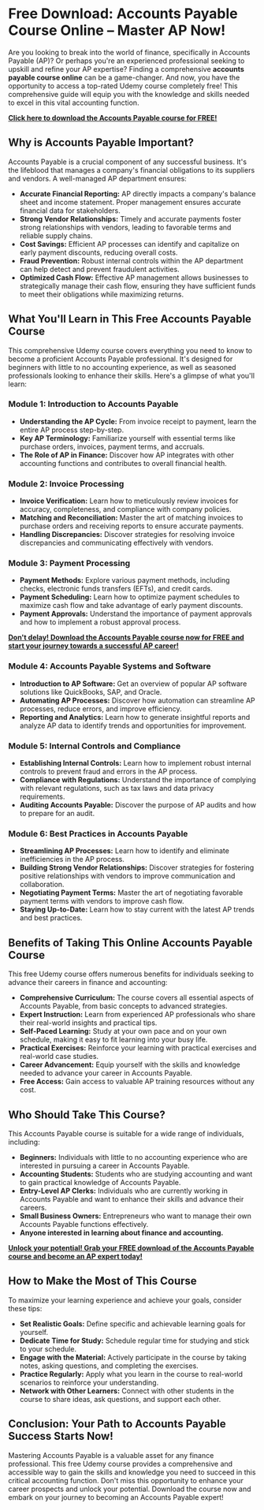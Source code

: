 # Free Download: Accounts Payable Course Online – Master AP Now!

Are you looking to break into the world of finance, specifically in Accounts Payable (AP)? Or perhaps you're an experienced professional seeking to upskill and refine your AP expertise? Finding a comprehensive **accounts payable course online** can be a game-changer. And now, you have the opportunity to access a top-rated Udemy course completely free! This comprehensive guide will equip you with the knowledge and skills needed to excel in this vital accounting function.

[**Click here to download the Accounts Payable course for FREE!**](https://udemywork.com/accounts-payable-course-online)

## Why is Accounts Payable Important?

Accounts Payable is a crucial component of any successful business. It's the lifeblood that manages a company's financial obligations to its suppliers and vendors. A well-managed AP department ensures:

*   **Accurate Financial Reporting:** AP directly impacts a company's balance sheet and income statement. Proper management ensures accurate financial data for stakeholders.
*   **Strong Vendor Relationships:** Timely and accurate payments foster strong relationships with vendors, leading to favorable terms and reliable supply chains.
*   **Cost Savings:** Efficient AP processes can identify and capitalize on early payment discounts, reducing overall costs.
*   **Fraud Prevention:** Robust internal controls within the AP department can help detect and prevent fraudulent activities.
*   **Optimized Cash Flow:** Effective AP management allows businesses to strategically manage their cash flow, ensuring they have sufficient funds to meet their obligations while maximizing returns.

## What You'll Learn in This Free Accounts Payable Course

This comprehensive Udemy course covers everything you need to know to become a proficient Accounts Payable professional. It's designed for beginners with little to no accounting experience, as well as seasoned professionals looking to enhance their skills. Here's a glimpse of what you'll learn:

### **Module 1: Introduction to Accounts Payable**

*   **Understanding the AP Cycle:** From invoice receipt to payment, learn the entire AP process step-by-step.
*   **Key AP Terminology:** Familiarize yourself with essential terms like purchase orders, invoices, payment terms, and accruals.
*   **The Role of AP in Finance:** Discover how AP integrates with other accounting functions and contributes to overall financial health.

### **Module 2: Invoice Processing**

*   **Invoice Verification:** Learn how to meticulously review invoices for accuracy, completeness, and compliance with company policies.
*   **Matching and Reconciliation:** Master the art of matching invoices to purchase orders and receiving reports to ensure accurate payments.
*   **Handling Discrepancies:** Discover strategies for resolving invoice discrepancies and communicating effectively with vendors.

### **Module 3: Payment Processing**

*   **Payment Methods:** Explore various payment methods, including checks, electronic funds transfers (EFTs), and credit cards.
*   **Payment Scheduling:** Learn how to optimize payment schedules to maximize cash flow and take advantage of early payment discounts.
*   **Payment Approvals:** Understand the importance of payment approvals and how to implement a robust approval process.

[**Don't delay! Download the Accounts Payable course now for FREE and start your journey towards a successful AP career!**](https://udemywork.com/accounts-payable-course-online)

### **Module 4: Accounts Payable Systems and Software**

*   **Introduction to AP Software:** Get an overview of popular AP software solutions like QuickBooks, SAP, and Oracle.
*   **Automating AP Processes:** Discover how automation can streamline AP processes, reduce errors, and improve efficiency.
*   **Reporting and Analytics:** Learn how to generate insightful reports and analyze AP data to identify trends and opportunities for improvement.

### **Module 5: Internal Controls and Compliance**

*   **Establishing Internal Controls:** Learn how to implement robust internal controls to prevent fraud and errors in the AP process.
*   **Compliance with Regulations:** Understand the importance of complying with relevant regulations, such as tax laws and data privacy requirements.
*   **Auditing Accounts Payable:** Discover the purpose of AP audits and how to prepare for an audit.

### **Module 6: Best Practices in Accounts Payable**

*   **Streamlining AP Processes:** Learn how to identify and eliminate inefficiencies in the AP process.
*   **Building Strong Vendor Relationships:** Discover strategies for fostering positive relationships with vendors to improve communication and collaboration.
*   **Negotiating Payment Terms:** Master the art of negotiating favorable payment terms with vendors to improve cash flow.
*   **Staying Up-to-Date:** Learn how to stay current with the latest AP trends and best practices.

## Benefits of Taking This Online Accounts Payable Course

This free Udemy course offers numerous benefits for individuals seeking to advance their careers in finance and accounting:

*   **Comprehensive Curriculum:** The course covers all essential aspects of Accounts Payable, from basic concepts to advanced strategies.
*   **Expert Instruction:** Learn from experienced AP professionals who share their real-world insights and practical tips.
*   **Self-Paced Learning:** Study at your own pace and on your own schedule, making it easy to fit learning into your busy life.
*   **Practical Exercises:** Reinforce your learning with practical exercises and real-world case studies.
*   **Career Advancement:** Equip yourself with the skills and knowledge needed to advance your career in Accounts Payable.
*   **Free Access:** Gain access to valuable AP training resources without any cost.

## Who Should Take This Course?

This Accounts Payable course is suitable for a wide range of individuals, including:

*   **Beginners:** Individuals with little to no accounting experience who are interested in pursuing a career in Accounts Payable.
*   **Accounting Students:** Students who are studying accounting and want to gain practical knowledge of Accounts Payable.
*   **Entry-Level AP Clerks:** Individuals who are currently working in Accounts Payable and want to enhance their skills and advance their careers.
*   **Small Business Owners:** Entrepreneurs who want to manage their own Accounts Payable functions effectively.
*   **Anyone interested in learning about finance and accounting.**

[**Unlock your potential! Grab your FREE download of the Accounts Payable course and become an AP expert today!**](https://udemywork.com/accounts-payable-course-online)

## How to Make the Most of This Course

To maximize your learning experience and achieve your goals, consider these tips:

*   **Set Realistic Goals:** Define specific and achievable learning goals for yourself.
*   **Dedicate Time for Study:** Schedule regular time for studying and stick to your schedule.
*   **Engage with the Material:** Actively participate in the course by taking notes, asking questions, and completing the exercises.
*   **Practice Regularly:** Apply what you learn in the course to real-world scenarios to reinforce your understanding.
*   **Network with Other Learners:** Connect with other students in the course to share ideas, ask questions, and support each other.

## Conclusion: Your Path to Accounts Payable Success Starts Now!

Mastering Accounts Payable is a valuable asset for any finance professional. This free Udemy course provides a comprehensive and accessible way to gain the skills and knowledge you need to succeed in this critical accounting function. Don't miss this opportunity to enhance your career prospects and unlock your potential. Download the course now and embark on your journey to becoming an Accounts Payable expert!
